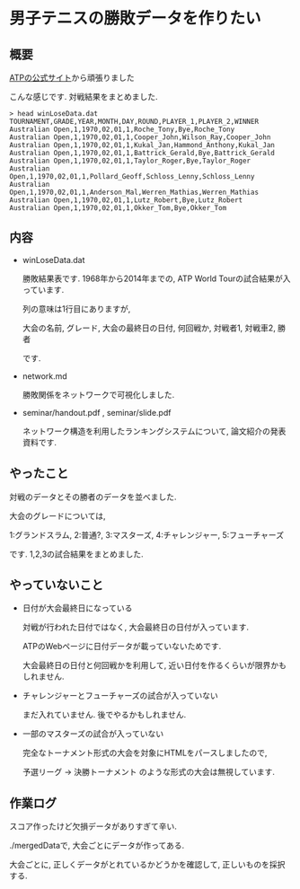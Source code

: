 男子テニスの勝敗データを作りたい
===

## 概要
[ATPの公式サイト](http://www.atpworldtour.com/Share/Event-Draws.aspx?e=339&y=2014)から頑張りました

こんな感じです. 対戦結果をまとめました.

```{sh}
> head winLoseData.dat
TOURNAMENT,GRADE,YEAR,MONTH,DAY,ROUND,PLAYER_1,PLAYER_2,WINNER
Australian Open,1,1970,02,01,1,Roche_Tony,Bye,Roche_Tony
Australian Open,1,1970,02,01,1,Cooper_John,Wilson_Ray,Cooper_John
Australian Open,1,1970,02,01,1,Kukal_Jan,Hammond_Anthony,Kukal_Jan
Australian Open,1,1970,02,01,1,Battrick_Gerald,Bye,Battrick_Gerald
Australian Open,1,1970,02,01,1,Taylor_Roger,Bye,Taylor_Roger
Australian Open,1,1970,02,01,1,Pollard_Geoff,Schloss_Lenny,Schloss_Lenny
Australian Open,1,1970,02,01,1,Anderson_Mal,Werren_Mathias,Werren_Mathias
Australian Open,1,1970,02,01,1,Lutz_Robert,Bye,Lutz_Robert
Australian Open,1,1970,02,01,1,Okker_Tom,Bye,Okker_Tom
```

## 内容

- winLoseData.dat

  勝敗結果表です. 1968年から2014年までの, ATP World Tourの試合結果が入っています. 
  
  列の意味は1行目にありますが, 

  大会の名前, グレード, 大会の最終日の日付, 何回戦か, 対戦者1, 対戦車2, 勝者
  
  です. 

- network.md 

  勝敗関係をネットワークで可視化しました. 

- seminar/handout.pdf , seminar/slide.pdf

  ネットワーク構造を利用したランキングシステムについて, 論文紹介の発表資料です. 

## やったこと

対戦のデータとその勝者のデータを並べました. 


大会のグレードについては, 

1:グランドスラム, 2:普通?, 3:マスターズ, 4:チャレンジャー, 5:フューチャーズ

です. 1,2,3の試合結果をまとめました. 


## やっていないこと

- 日付が大会最終日になっている

  対戦が行われた日付ではなく, 大会最終日の日付が入っています. 

  ATPのWebページに日付データが載っていないためです. 

  大会最終日の日付と何回戦かを利用して, 近い日付を作るくらいが限界かもしれません. 

- チャレンジャーとフューチャーズの試合が入っていない

  まだ入れていません. 後でやるかもしれません. 

- 一部のマスターズの試合が入っていない

  完全なトーナメント形式の大会を対象にHTMLをパースしましたので, 

  予選リーグ -> 決勝トーナメント のような形式の大会は無視しています. 


## 作業ログ

スコア作ったけど欠損データがありすぎて辛い. 

./mergedDataで, 大会ごとにデータが作ってある. 

大会ごとに, 正しくデータがとれているかどうかを確認して, 正しいものを採択する. 


